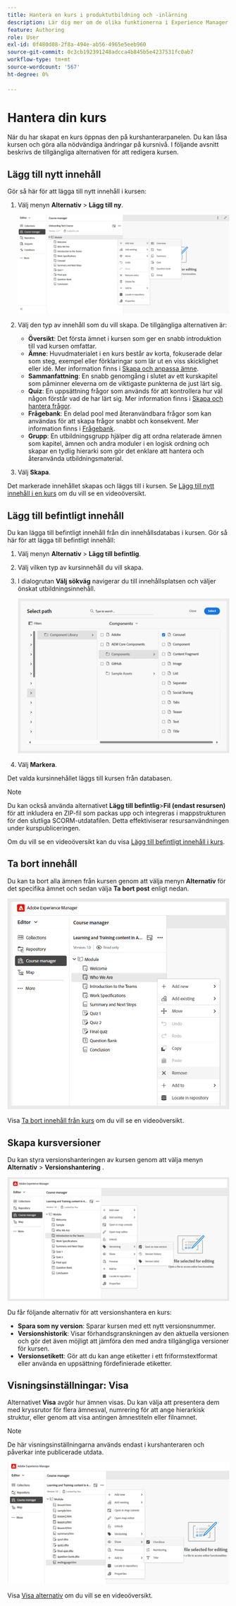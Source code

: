 ```yaml
---
title: Hantera en kurs i produktutbildning och -inlärning
description: Lär dig mer om de olika funktionerna i Experience Manager Guides som gör att du kan hantera kursen effektivt.
feature: Authoring
role: User
exl-id: 0f480d08-2f8a-494e-ab56-4965e5eeb960
source-git-commit: 0c3cb192391248adcca4b845b5e4237531fc0ab7
workflow-type: tm+mt
source-wordcount: '567'
ht-degree: 0%

---
```


# Hantera din kurs

När du har skapat en kurs öppnas den på kurshanterarpanelen. Du kan låsa kursen och göra alla nödvändiga ändringar på kursnivå. I följande avsnitt beskrivs de tillgängliga alternativen för att redigera kursen.

## Lägg till nytt innehåll

Gör så här för att lägga till nytt innehåll i kursen:

1. Välj menyn **Alternativ** > **Lägg till ny**.

   ![](assets/learning-course-content.png)
2. Välj den typ av innehåll som du vill skapa. De tillgängliga alternativen är:
   - **Översikt**: Det första ämnet i kursen som ger en snabb introduktion till vad kursen omfattar.
   - **Ämne**: Huvudmaterialet i en kurs består av korta, fokuserade delar som steg, exempel eller förklaringar som lär ut en viss skicklighet eller idé. Mer information finns i [Skapa och anpassa ämne](./create-content.md).
   - **Sammanfattning**: En snabb genomgång i slutet av ett kurskapitel som påminner eleverna om de viktigaste punkterna de just lärt sig.
   - **Quiz**: En uppsättning frågor som används för att kontrollera hur väl någon förstår vad de har lärt sig. Mer information finns i [Skapa och hantera frågor](./create-quiz.md).
   - **Frågebank**: En delad pool med återanvändbara frågor som kan användas för att skapa frågor snabbt och konsekvent. Mer information finns i [Frågebank](./create-qb.md).
   - **Grupp**: En utbildningsgrupp hjälper dig att ordna relaterade ämnen som kapitel, ämnen och andra moduler i en logisk ordning och skapar en tydlig hierarki som gör det enklare att hantera och återanvända utbildningsmaterial.
3. Välj **Skapa**.

Det markerade innehållet skapas och läggs till i kursen. Se [Lägg till nytt innehåll i en kurs](https://video.tv.adobe.com/v/3469537/aem-guides-learning-content?quality=12&learn=on) om du vill se en videoöversikt.

## Lägg till befintligt innehåll

Du kan lägga till befintligt innehåll från din innehållsdatabas i kursen. Gör så här för att lägga till befintligt innehåll:

1. Välj menyn **Alternativ** > **Lägg till befintlig**.
2. Välj vilken typ av kursinnehåll du vill skapa.
3. I dialogrutan **Välj sökväg** navigerar du till innehållsplatsen och väljer önskat utbildningsinnehåll.

   ![](assets/add-existing-learning-content.png)
4. Välj **Markera**.

Det valda kursinnehållet läggs till kursen från databasen.

>[!NOTE]
>
>Du kan också använda alternativet **Lägg till befintlig**>**Fil (endast resursen)** för att inkludera en ZIP-fil som packas upp och integreras i mappstrukturen för den slutliga SCORM-utdatafilen. Detta effektiviserar resursanvändningen under kurspubliceringen.

Om du vill se en videoöversikt kan du visa [Lägg till befintligt innehåll i kurs](https://video.tv.adobe.com/v/3469537/aem-guides-learning-content?quality=12&learn=on).

## Ta bort innehåll

Du kan ta bort alla ämnen från kursen genom att välja menyn **Alternativ** för det specifika ämnet och sedan välja **Ta bort post** enligt nedan.

![](assets/remove-learning-content.png)

Visa [Ta bort innehåll från kurs](https://video.tv.adobe.com/v/3475210/learning-content-aem-guides) om du vill se en videoöversikt.

## Skapa kursversioner

Du kan styra versionshanteringen av kursen genom att välja menyn **Alternativ** > **Versionshantering** .

![](assets/course-versioning.png)

Du får följande alternativ för att versionshantera en kurs:

- **Spara som ny version**: Sparar kursen med ett nytt versionsnummer.
- **Versionshistorik**: Visar förhandsgranskningen av den aktuella versionen och gör det även möjligt att jämföra den med andra tillgängliga versioner för kursen.
- **Versionsetikett**: Gör att du kan ange etiketter i ett friformstextformat eller använda en uppsättning fördefinierade etiketter.

## Visningsinställningar: Visa

Alternativet **Visa** avgör hur ämnen visas. Du kan välja att presentera dem med kryssrutor för flera ämnesval, numrering för att ange hierarkisk struktur, eller genom att visa antingen ämnestiteln eller filnamnet.

>[!NOTE]
>
> De här visningsinställningarna används endast i kurshanteraren och påverkar inte publicerade utdata.

![](assets/course-display-settings.png)

Visa [Visa alternativ](https://video.tv.adobe.com/v/3475210/learning-content-aem-guides) om du vill se en videoöversikt.
